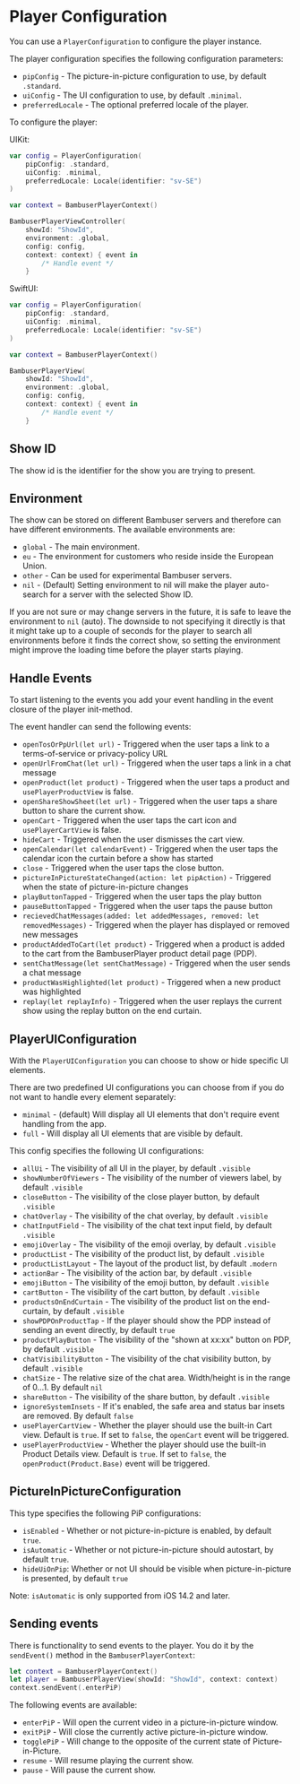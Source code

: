 # Player Configuration

You can use a `PlayerConfiguration` to configure the player instance. 

The player configuration specifies the following configuration parameters:

* `pipConfig` - The picture-in-picture configuration to use, by default `.standard`.
* `uiConfig` - The UI configuration to use, by default `.minimal`.
* `preferredLocale` - The optional preferred locale of the player.

To configure the player:

UIKit: 
```swift
var config = PlayerConfiguration(
    pipConfig: .standard,
    uiConfig: .minimal,
    preferredLocale: Locale(identifier: "sv-SE")
)

var context = BambuserPlayerContext()

BambuserPlayerViewController(
    showId: "ShowId",
    environment: .global,
    config: config,
    context: context) { event in
        /* Handle event */
    }
```

SwiftUI:

```swift
var config = PlayerConfiguration(
    pipConfig: .standard,
    uiConfig: .minimal,
    preferredLocale: Locale(identifier: "sv-SE")
)

var context = BambuserPlayerContext()

BambuserPlayerView(
    showId: "ShowId",
    environment: .global,
    config: config,
    context: context) { event in
        /* Handle event */
    }
```

## Show ID

The show id is the identifier for the show you are trying to present.


## Environment

The show can be stored on different Bambuser servers and therefore can have different environments. The available environments are:
* `global` - The main environment.
* `eu` - The environment for customers who reside inside the European Union.
* `other` - Can be used for experimental Bambuser servers.
* `nil` - (Default) Setting environment to nil will make the player auto-search for a server with the selected Show ID.

If you are not sure or may change servers in the future, it is safe to leave the environment to `nil` (auto). The downside to not specifying it directly is that it might take up to a couple of seconds for the player to search all environments before it finds the correct show, so setting the environment might improve the loading time before the player starts playing.

## Handle Events

To start listening to the events you add your event handling in the event closure of the player init-method.

The event handler can send the following events:

* `openTosOrPpUrl(let url)` - Triggered when the user taps a link to a terms-of-service or privacy-policy URL
* `openUrlFromChat(let url)` - Triggered when the user taps a link in a chat message
* `openProduct(let product)` - Triggered when the user taps a product and `usePlayerProductView` is false.
* `openShareShowSheet(let url)` - Triggered when the user taps a share button to share the current show.
* `openCart` - Triggered when the user taps the cart icon and `usePlayerCartView` is false.
* `hideCart` - Triggered when the user dismisses the cart view.
* `openCalendar(let calendarEvent)` - Triggered when the user taps the calendar icon the curtain before a show has started
* `close` - Triggered when the user taps the close button.
* `pictureInPictureStateChanged(action: let pipAction)` - Triggered when the state of picture-in-picture changes
* `playButtonTapped` - Triggered when the user taps the play button
* `pauseButtonTapped` - Triggered when the user taps the pause button
* `recievedChatMessages(added: let addedMessages, removed: let removedMessages)` - Triggered when the player has displayed or removed new messages
* `productAddedToCart(let product)` - Triggered when a product is added to the cart from the BambuserPlayer product detail page (PDP).
* `sentChatMessage(let sentChatMessage)` - Triggered when the user sends a chat message
* `productWasHighlighted(let product)` - Triggered when a new product was highlighted
* `replay(let replayInfo)` - Triggered when the user replays the current show using the replay button on the end curtain.


## PlayerUIConfiguration

With the `PlayerUIConfiguration` you can choose to show or hide specific UI elements.

There are two predefined UI configurations you can choose from if you do not want to handle every element separately:
- `minimal` - (default) Will display all UI elements that don't require event handling from the app.
- `full` - Will display all UI elements that are visible by default.

This config specifies the following UI configurations:

* `allUi` - The visibility of all UI in the player, by default `.visible`
* `showNumberOfViewers` - The visibility of the number of viewers label, by default `.visible`
* `closeButton` - The visibility of the close player button, by default `.visible`
* `chatOverlay` - The visibility of the chat overlay, by default `.visible`
* `chatInputField` - The visibility of the chat text input field, by default `.visible`
* `emojiOverlay` - The visibility of the emoji overlay, by default `.visible`
* `productList` - The visibility of the product list, by default `.visible`
* `productListLayout` - The layout of the product list, by default `.modern`
* `actionBar` - The visibility of the action bar, by default `.visible`
* `emojiButton` - The visibility of the emoji button, by default `.visible`
* `cartButton` - The visibility of the cart button, by default `.visible`
* `productsOnEndCurtain` - The visibility of the product list on the end-curtain, by default `.visible`
* `showPDPOnProductTap` - If the player should show the PDP instead of sending an event directly, by default `true`
* `productPlayButton` - The visibility of the "shown at xx:xx" button on PDP, by default `.visible`
* `chatVisibilityButton` - The visibility of the chat visibility button, by default `.visible`
* `chatSize` - The relative size of the chat area. Width/height is in the range of 0...1. By default `nil`
* `shareButton` - The visibility of the share button, by default `.visible`
* `ignoreSystemInsets` - If it's enabled, the safe area and status bar insets are removed. By default `false`
* `usePlayerCartView` - Whether the player should use the built-in Cart view. Default is `true`. If set to `false`, the `openCart` event will be triggered.
* `usePlayerProductView` - Whether the player should use the built-in Product Details view. Default is `true`. If set to `false`, the `openProduct(Product.Base)` event will be triggered.


## PictureInPictureConfiguration

This type specifies the following PiP configurations:

* `isEnabled` - Whether or not picture-in-picture is enabled, by default `true`.
* `isAutomatic` - Whether or not picture-in-picture should autostart, by default `true`.
* `hideUiOnPip`: Whether or not UI should be visible when picture-in-picture is presented, by default `true`

Note: `isAutomatic` is only supported from iOS 14.2 and later.

## Sending events

There is functionality to send events to the player. You do it by the `sendEvent()` method in the `BambuserPlayerContext`:

```swift
let context = BambuserPlayerContext()
let player = BambuserPlayerView(showId: "ShowId", context: context)
context.sendEvent(.enterPiP)
```

The following events are available:
* `enterPiP` - Will open the current video in a picture-in-picture window.
* `exitPiP` - Will close the currently active picture-in-picture window.
* `togglePiP` - Will change to the opposite of the current state of Picture-in-Picture.
* `resume` - Will resume playing the current show.
* `pause` - Will pause the current show.